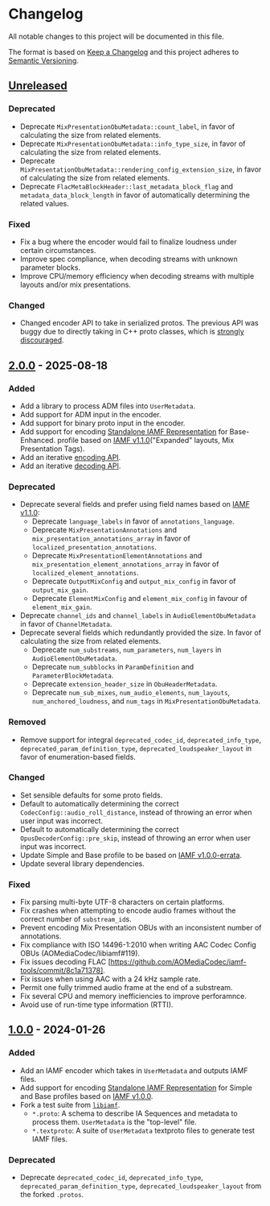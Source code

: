# Changelog

All notable changes to this project will be documented in this file.

The format is based on [Keep a Changelog](https://keepachangelog.com/en/1.1.0/)
and this project adheres to
[Semantic Versioning](https://semver.org/spec/v2.0.0.html).

## [Unreleased]

### Deprecated

-   Deprecate `MixPresentationObuMetadata::count_label`, in favor of calculating
    the size from related elements.
-   Deprecate `MixPresentationObuMetadata::info_type_size`, in favor of
    calculating the size from related elements.
-   Deprecate `MixPresentationObuMetadata::rendering_config_extension_size`, in
    favor of calculating the size from related elements.
-   Deprecate `FlacMetaBlockHeader::last_metadata_block_flag` and
    `metadata_data_block_length` in favor of automatically determining the
    related values.

### Fixed

-   Fix a bug where the encoder would fail to finalize loudness under certain
    circumstances.
-   Improve spec compliance, when decoding streams with unknown parameter
    blocks.
-   Improve CPU/memory efficiency when decoding streams with multiple layouts
    and/or mix presentations.

### Changed

-   Changed encoder API to take in serialized protos. The previous API was buggy
    due to directly taking in C++ proto classes, which is
    [strongly discouraged](https://protobuf.dev/support/cross-version-runtime-guarantee/).

## [2.0.0] - 2025-08-18

### Added

-   Add a library to process ADM files into `UserMetadata`.
-   Add support for ADM input in the encoder.
-   Add support for binary proto input in the encoder.
-   Add support for encoding [Standalone IAMF Representation] for Base-Enhanced.
    profile based on [IAMF v1.1.0]("Expanded" layouts, Mix Presentation Tags).
-   Add an iterative [encoding API](iamf/api/encoder/README.md).
-   Add an iterative [decoding API](iamf/api/decoder/README.md).

### Deprecated

-   Deprecate several fields and prefer using field names based on
    [IAMF v1.1.0]:
    -   Deprecate `language_labels` in favor of `annotations_language`.
    -   Deprecate `MixPresentationAnnotations` and
        `mix_presentation_annotations_array` in favor of
        `localized_presentation_annotations`.
    -   Deprecate `MixPresentationElementAnnotations` and
        `mix_presentation_element_annotations_array` in favor of
        `localized_element_annotations`.
    -   Deprecate `OutputMixConfig` and `output_mix_config` in favor of
        `output_mix_gain`.
    -   Deprecate `ElementMixConfig` and `element_mix_config` in favour of
        `element_mix_gain`.
-   Deprecate `channel_ids` and `channel_labels` in `AudioElementObuMetadata` in
    favor of `ChannelMetadata`.
-   Deprecate several fields which redundantly provided the size. In favor of
    calculating the size from related elements.
    -   Deprecate `num_substreams`, `num_parameters`, `num_layers` in
        `AudioElementObuMetadata`.
    -   Deprecate `num_subblocks` in `ParamDefinition` and
        `ParameterBlockMetadata`.
    -   Deprecate `extension_header_size` in `ObuHeaderMetadata`.
    -   Deprecate `num_sub_mixes`, `num_audio_elements`, `num_layouts`,
        `num_anchored_loudness`, and `num_tags` in `MixPresentationObuMetadata`.

### Removed

-   Remove support for integral `deprecated_codec_id`, `deprecated_info_type`,
    `deprecated_param_definition_type`, `deprecated_loudspeaker_layout` in favor
    of enumeration-based fields.

### Changed

-   Set sensible defaults for some proto fields.
-   Default to automatically determining the correct
    `CodecConfig::audio_roll_distance`, instead of throwing an error when user
    input was incorrect.
-   Default to automatically determining the correct
    `OpusDecoderConfig::pre_skip`, instead of throwing an error when user input
    was incorrect.
-   Update Simple and Base profile to be based on [IAMF v1.0.0-errata].
-   Update several library dependencies.

### Fixed

-   Fix parsing multi-byte UTF-8 characters on certain platforms.
-   Fix crashes when attempting to encode audio frames without the correct
    number of `substream_id`s.
-   Prevent encoding Mix Presentation OBUs with an inconsistent number of
    annotations.
-   Fix compliance with ISO 14496-1:2010 when writing AAC Codec Config OBUs
    (AOMediaCodec/libiamf#119).
-   Fix issues decoding FLAC
    [https://github.com/AOMediaCodec/iamf-tools/commit/8c1a71378].
-   Fix issues when using AAC with a 24 kHz sample rate.
-   Permit one fully trimmed audio frame at the end of a substream.
-   Fix several CPU and memory inefficiencies to improve perforamnce.
-   Avoid use of run-time type information (RTTI).

## [1.0.0] - 2024-01-26

### Added

-   Add an IAMF encoder which takes in `UserMetadata` and outputs IAMF files.
-   Add support for encoding [Standalone IAMF Representation] for Simple and
    Base profiles based on [IAMF v1.0.0].
-   Fork a test suite from
    [`libiamf`](https://github.com/AOMediaCodec/libiamf/commit/f9cdea5c).
    -   `*.proto`: A schema to describe IA Sequences and metadata to process
        them. `UserMetadata` is the "top-level" file.
    -   `*.textproto`: A suite of `UserMetadata` textproto files to generate
        test IAMF files.

### Deprecated

-   Deprecate `deprecated_codec_id`, `deprecated_info_type`,
    `deprecated_param_definition_type`, `deprecated_loudspeaker_layout` from the
    forked `.protos`.

[Unreleased]: https://github.com/AOMediaCodec/iamf-tools/compare/v2.0.0...HEAD
[2.0.0]: https://github.com/AOMediaCodec/iamf-tools/releases/tag/v1.0.0...v2.0.0
[1.0.0]: https://github.com/AOMediaCodec/iamf-tools/releases/tag/v1.0.0
[Standalone IAMF Representation]: https://aomediacodec.github.io/iamf/#standalone
[IAMF v1.0.0]: https://aomediacodec.github.io/iamf/v1.0.0.html
[IAMF v1.0.0-errata]: https://aomediacodec.github.io/iamf/v1.0.0.html
[IAMF v1.1.0]: https://aomediacodec.github.io/iamf/v1.1.0.html
